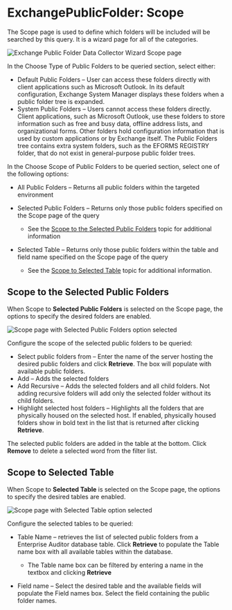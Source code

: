 # ExchangePublicFolder: Scope

The Scope page is used to define which folders will be included will be searched by this query. It
is a wizard page for all of the categories.

![Exchange Public Folder Data Collector Wizard Scope page](/img/versioned_docs/activitymonitor_7.1/config/activedirectory/scope.webp)

In the Choose Type of Public Folders to be queried section, select either:

- Default Public Folders – User can access these folders directly with client applications such as
  Microsoft Outlook. In its default configuration, Exchange System Manager displays these folders
  when a public folder tree is expanded.
- System Public Folders – Users cannot access these folders directly. Client applications, such as
  Microsoft Outlook, use these folders to store information such as free and busy data, offline
  address lists, and organizational forms. Other folders hold configuration information that is used
  by custom applications or by Exchange itself. The Public Folders tree contains extra system
  folders, such as the EFORMS REGISTRY folder, that do not exist in general-purpose public folder
  trees.

In the Choose Scope of Public Folders to be queried section, select one of the following options:

- All Public Folders – Returns all public folders within the targeted environment
- Selected Public Folders – Returns only those public folders specified on the Scope page of the
  query

    - See the [Scope to the Selected Public Folders](#scope-to-the-selected-public-folders) topic
      for additional information

- Selected Table – Returns only those public folders within the table and field name specified on
  the Scope page of the query

    - See the [Scope to Selected Table](#scope-to-selected-table) topic for additional information.

## Scope to the Selected Public Folders

When Scope to **Selected Public Folders** is selected on the Scope page, the options to specify the
desired folders are enabled.

![Scope page with Selected Public Folders option selected](/img/versioned_docs/accessanalyzer_11.6/accessanalyzer/admin/datacollector/exchangepublicfolder/scopeselectedpublicfolders.webp)

Configure the scope of the selected public folders to be queried:

- Select public folders from – Enter the name of the server hosting the desired public folders and
  click **Retrieve**. The box will populate with available public folders.
- Add – Adds the selected folders
- Add Recursive – Adds the selected folders and all child folders. Not adding recursive folders will
  add only the selected folder without its child folders.
- Highlight selected host folders – Highlights all the folders that are physically housed on the
  selected host. If enabled, physically housed folders show in bold text in the list that is
  returned after clicking **Retrieve**.

The selected public folders are added in the table at the bottom. Click **Remove** to delete a
selected word from the filter list.

## Scope to Selected Table

When Scope to **Selected Table** is selected on the Scope page, the options to specify the desired
tables are enabled.

![Scope page with Selected Table option selected](/img/versioned_docs/accessanalyzer_11.6/accessanalyzer/admin/datacollector/exchangepublicfolder/scopeselectedtable.webp)

Configure the selected tables to be queried:

- Table Name – retrieves the list of selected public folders from a Enterprise Auditor database
  table. Click **Retrieve** to populate the Table name box with all available tables within the
  database.

    - The Table name box can be filtered by entering a name in the textbox and clicking **Retrieve**

- Field name – Select the desired table and the available fields will populate the Field names box.
  Select the field containing the public folder names.

